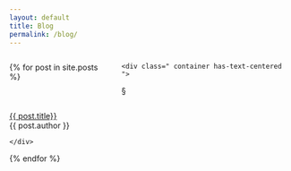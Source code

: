 ```yaml
---
layout: default
title: Blog
permalink: /blog/
---
```

<section>

<div class="columns is-centered m-4">
<div class="column is-8 is-centered ">


<div class="columns is-centered is-multiline">


{% for post in site.posts %}
  <article class="monkey column is-6-desktop is-6-tablet is-12-mobile has-background-light">

    <div class=" container has-text-centered ">


<p class="is-family-serif is-size-3 has-text-primary is-marginless"> &#167;</p>
</div>
<div class="container ">
    <p class="title is-size-4 has-text-centered has-text-weight-light "><a class="has-text-weight-light has-text-grey-dark" href="{{ post.url | relative_url }}">
    {{ post.title}}</a> <br /><span class="is-size-5 is-family-sans-serif has-text-weight-medium has-text-primary"> {{ post.author }}</span></p>

    </div>

  </article>

  {% endfor %}
</div>



</div>
</div>


</section>
